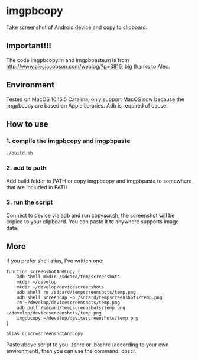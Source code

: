 # imgpbcopy
Take screenshot of Android device and copy to clipboard.

## Important!!!
The code imgpbcopy.m and imgpbpaste.m is from http://www.alecjacobson.com/weblog/?p=3816, big thanks to Alec.

## Environment
Tested on MacOS 10.15.5 Catalina, only support MacOS now because the imgpbcopy are based on Apple libraries.
Adb is required of cause.

## How to use
### 1. compile the imgpbcopy and imgpbpaste
``` ./build.sh ```
### 2. add to path
Add build folder to PATH or copy imgpbcopy and imgpbpaste to somewhere that are included in PATH
### 3. run the script
Connect to device via adb and run copyscr.sh, the screenshot will be copied to your clipboard. You can paste it to anywhere supports image data.

## More
If you prefer shell alias, I've written one:
```
function screenshotAndCopy {
    adb shell mkdir /sdcard/tempscreenshots
    mkdir ~/develop
    mkdir ~/develop/devicescreenshots
    adb shell rm /sdcard/tempscreenshots/temp.png
    adb shell screencap -p /sdcard/tempscreenshots/temp.png
    rm ~/develop/devicescreenshots/temp.png
    adb pull /sdcard/tempscreenshots/temp.png ~/develop/devicescreenshots/temp.png
    imgpbcopy ~/develop/devicescreenshots/temp.png
}

alias cpscr=screenshotAndCopy
```

Paste above script to you .zshrc or .bashrc (according to your own environment), then you can use the command: cpscr.
